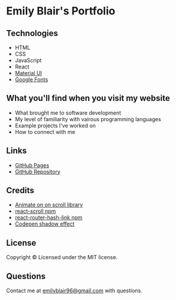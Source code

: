 # Emily Blair's Portfolio

## Technologies
* HTML
* CSS
* JavaScript
* React
* [Material UI](https://material-ui.com/)
* [Google Fonts](https://fonts.google.com/)

## What you'll find when you visit my website
* What brought me to software development
* My level of familiarity with vairous programming languages
* Example projects I've worked on
* How to connect with me

## Links
* [GitHub Pages](https://emblair96.github.io/)
* [GitHub Repository](https://github.com/emblair96/emblair96.github.io)

## Credits
* [Animate on on scroll library](https://michalsnik.github.io/aos/)
* [react-scroll npm](https://www.npmjs.com/package/react-scroll)
* [react-router-hash-link npm](https://www.npmjs.com/package/react-router-hash-link)
* [Codepen shadow effect](https://codepen.io/creatz/pen/pooBeev)

## License
Copyright &copy; Licensed under the MIT license.

## Questions
Contact me at emilyblair96@gmail.com with questions.